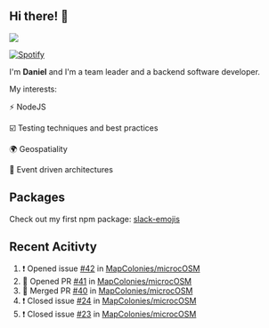 ## Hi there! 👋

<p>
  <img src="https://github-readme-stats.vercel.app/api?username=syncush&theme=tokyonight">
</p>

[![Spotify](https://novatorem-rust.vercel.app/api/spotify)](https://open.spotify.com/user/syncush)

I'm **Daniel** and I'm a team leader and a backend software developer.

My interests:

⚡ NodeJS

☑️ Testing techniques and best practices

🌍 Geospatiality

🧠 Event driven architectures

## Packages
Check out my first npm package: [slack-emojis](https://www.npmjs.com/package/slack-emojis)

## Recent Acitivty
<!--START_SECTION:activity-->
1. ❗️ Opened issue [#42](https://github.com/MapColonies/microcOSM/issues/42) in [MapColonies/microcOSM](https://github.com/MapColonies/microcOSM)
2. 💪 Opened PR [#41](https://github.com/MapColonies/microcOSM/pull/41) in [MapColonies/microcOSM](https://github.com/MapColonies/microcOSM)
3. 🎉 Merged PR [#40](https://github.com/MapColonies/microcOSM/pull/40) in [MapColonies/microcOSM](https://github.com/MapColonies/microcOSM)
4. ❗️ Closed issue [#24](https://github.com/MapColonies/microcOSM/issues/24) in [MapColonies/microcOSM](https://github.com/MapColonies/microcOSM)
5. ❗️ Closed issue [#23](https://github.com/MapColonies/microcOSM/issues/23) in [MapColonies/microcOSM](https://github.com/MapColonies/microcOSM)
<!--END_SECTION:activity-->
